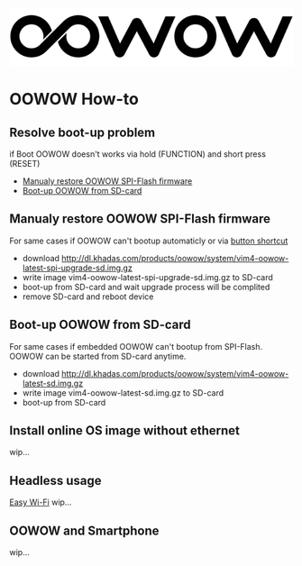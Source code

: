 ![oowow](media/oowow-logo.svg)

# OOWOW How-to

## Resolve boot-up problem

if Boot OOWOW doesn't works via hold (FUNCTION) and short press (RESET)

* [Manualy restore OOWOW SPI-Flash firmware](#manualy-restore-oowow-spi-flash-firmware)
* [Boot-up OOWOW from SD-card](#boot-up-oowow-from-sd-card)

## Manualy restore OOWOW SPI-Flash firmware

For same cases if OOWOW can't bootup automaticly or via [button shortcut](oowow-user-manual.md#vim4-button-shortcuts)

* download http://dl.khadas.com/products/oowow/system/vim4-oowow-latest-spi-upgrade-sd.img.gz
* write image vim4-oowow-latest-spi-upgrade-sd.img.gz to SD-card
* boot-up from SD-card and wait upgrade process will be complited
* remove SD-card and reboot device

## Boot-up OOWOW from SD-card

For same cases if embedded OOWOW can't bootup from SPI-Flash. OOWOW can be started from SD-card anytime.

* download http://dl.khadas.com/products/oowow/system/vim4-oowow-latest-sd.img.gz
* write image vim4-oowow-latest-sd.img.gz to SD-card
* boot-up from SD-card

## Install online OS image without ethernet

wip...

## Headless usage

[Easy Wi-Fi](oowow-user-manual.md#easy-wi-fi)
wip...

## OOWOW and Smartphone

wip...
